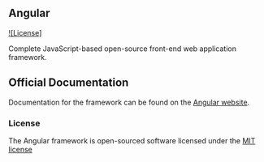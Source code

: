 ## Angular

[![License]](https://angular.io/license)

Complete JavaScript-based open-source front-end web application framework.


## Official Documentation

Documentation for the framework can be found on the [Angular website](https://angular.io/docs/ts/latest/).

### License

The Angular framework is open-sourced software licensed under the [MIT license](https://angular.io/license)
